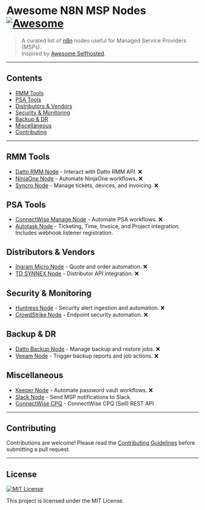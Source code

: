 # Awesome N8N MSP Nodes [![Awesome](https://awesome.re/badge.svg)](https://awesome.re)

> A curated list of [n8n](https://n8n.io) nodes useful for Managed Service Providers (MSPs).  
> Inspired by [Awesome Selfhosted](https://github.com/awesome-selfhosted/awesome-selfhosted).

---

## Contents

- [RMM Tools](#rmm-tools)
- [PSA Tools](#psa-tools)
- [Distributors & Vendors](#distributors--vendors)
- [Security & Monitoring](#security--monitoring)
- [Backup & DR](#backup--dr)
- [Miscellaneous](#miscellaneous)
- [Contributing](#contributing)

---

## RMM Tools
- [Datto RMM Node](https://github.com/example/n8n-datto-rmm) - Interact with Datto RMM API. ❌
- [NinjaOne Node](https://github.com/example/n8n-ninjaone) - Automate NinjaOne workflows. ❌
- [Syncro Node](https://github.com/example/n8n-syncro) - Manage tickets, devices, and invoicing. ❌

## PSA Tools
- [ConnectWise Manage Node](https://github.com/example/n8n-connectwise-manage) - Automate PSA workflows. ❌
- [Autotask Node](https://github.com/msoukhomlinov/n8n-nodes-autotask) - Ticketing, Time, Invoice, and Project integration. Includes webhook listener registration.

## Distributors & Vendors
- [Ingram Micro Node](https://github.com/example/n8n-ingram) - Quote and order automation. ❌
- [TD SYNNEX Node](https://github.com/example/n8n-tdsynnex) - Distributor API integration. ❌

## Security & Monitoring
- [Huntress Node](https://github.com/example/n8n-huntress) - Security alert ingestion and automation. ❌
- [CrowdStrike Node](https://github.com/example/n8n-crowdstrike) - Endpoint security automation. ❌

## Backup & DR
- [Datto Backup Node](https://github.com/example/n8n-datto-backup) - Manage backup and restore jobs. ❌
- [Veeam Node](https://github.com/example/n8n-veeam) - Trigger backup reports and job actions. ❌

## Miscellaneous
- [Keeper Node](https://github.com/example/n8n-keeper) - Automate password vault workflows. ❌
- [Slack Node](https://github.com/n8n-io/n8n/tree/master/packages/nodes-base/nodes/Slack) - Send MSP notifications to Slack.
- [ConnectWise CPQ](https://github.com/msoukhomlinov/n8n-nodes-connectwise-cpq) - ConnectWise CPQ (Sell) REST API
---

## Contributing

Contributions are welcome! Please read the [Contributing Guidelines](CONTRIBUTING.md) before submitting a pull request.

---

## License

[![MIT License](https://img.shields.io/badge/license-MIT-blue.svg)](LICENSE)

This project is licensed under the MIT License.
